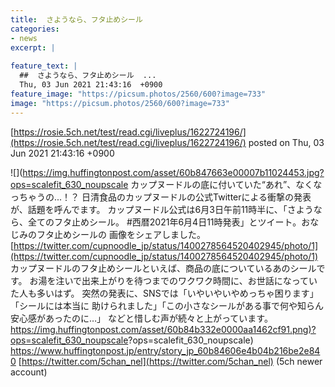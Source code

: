 ```yaml
---
title:  さようなら、フタ止めシール  
categories:
- news
excerpt: |
  
feature_text: |
  ##  さようなら、フタ止めシール  ...
  Thu, 03 Jun 2021 21:43:16  +0900
feature_image: "https://picsum.photos/2560/600?image=733"
image: "https://picsum.photos/2560/600?image=733"
---
```


[https://rosie.5ch.net/test/read.cgi/liveplus/1622724196/](https://rosie.5ch.net/test/read.cgi/liveplus/1622724196/)
posted on Thu, 03 Jun 2021 21:43:16  +0900

<!--more-->

![](https://img.huffingtonpost.com/asset/60b847663e00007b11024453.jpg?ops=scalefit_630_noupscale カップヌードルの底に付いていた“あれ”、なくなっちゃうの...！？ 日清食品のカップヌードルの公式Twitterによる衝撃の発表が、話題を呼んでます。 カップヌードル公式は6月3日午前11時半に、「さようなら、全てのフタ止めシール。 #西暦2021年6月4日11時発表」とツイート。おなじみのフタ止めシールの 画像をシェアしました。 [https://twitter.com/cupnoodle_jp/status/1400278564520402945/photo/1](https://twitter.com/cupnoodle_jp/status/1400278564520402945/photo/1) カップヌードルのフタ止めシールといえば、商品の底についているあのシールです。 お湯を注いで出来上がりを待つまでのワクワク時間に、お世話になっていた人も多いはず。 突然の発表に、SNSでは「いやいやいやめっちゃ困ります」「シールには本当に 助けられました」「この小さなシールがある事で何や知らん安心感があったのに…」 などと惜しむ声が続々と上がっています。 [https://img.huffingtonpost.com/asset/60b84b332e0000aa1462cf91.png)?ops=scalefit_630_noupscale](https://img.huffingtonpost.com/asset/60b84b332e0000aa1462cf91.png)?ops=scalefit_630_noupscale) https://www.huffingtonpost.jp/entry/story_jp_60b84606e4b04b216be2e840 [https://twitter.com/5chan_nel](https://twitter.com/5chan_nel) (5ch newer account)
